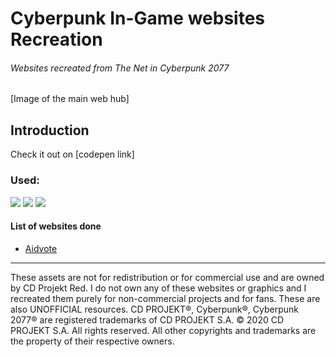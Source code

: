 
# Cyberpunk In-Game websites Recreation


###### Websites recreated from The Net in Cyberpunk 2077

[Image of the main web hub]

## Introduction
Check it out on [codepen link]

###  Used:

<img witdth="30%" src="https://img.shields.io/badge/HTML5-E34F26?style=for-the-badge&logo=html5&logoColor=white"/>
<img witdth="30%" src="https://img.shields.io/badge/CSS3-1572B6?style=for-the-badge&logo=css3&logoColor=white"/>
<img witdth="30%" src="https://img.shields.io/badge/JavaScript-323330?style=for-the-badge&logo=javascript&logoColor=F7DF1E"/>

#### List of websites done

- <a href="https://codepen.io/the4rcanist/pen/WNgvNpy">Aidvote</a>


------------------------------------------------------------------------------------------------------------------------------------------------------------------- 
These assets are not for redistribution or for commercial use and are owned by CD Projekt Red. I do not own any of these websites or graphics and I recreated them purely for non-commercial projects and for fans. These are also UNOFFICIAL resources. CD PROJEKT®, Cyberpunk®, Cyberpunk 2077® are registered trademarks of CD PROJEKT S.A. © 2020 CD PROJEKT S.A. All rights reserved. All other copyrights and trademarks are the property of their respective owners.
